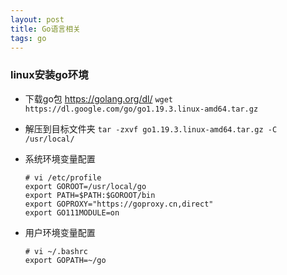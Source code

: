 ```yaml
---
layout: post
title: Go语言相关
tags: go
---
```



### linux安装go环境

* 下载go包 https://golang.org/dl/
`wget https://dl.google.com/go/go1.19.3.linux-amd64.tar.gz`

* 解压到目标文件夹
`tar -zxvf go1.19.3.linux-amd64.tar.gz -C /usr/local/`

* 系统环境变量配置

    ```shell
    # vi /etc/profile
    export GOROOT=/usr/local/go
    export PATH=$PATH:$GOROOT/bin
    export GOPROXY="https://goproxy.cn,direct"
    export GO111MODULE=on
    ```


* 用户环境变量配置
    ```shell
    # vi ~/.bashrc
    export GOPATH=~/go
    ```